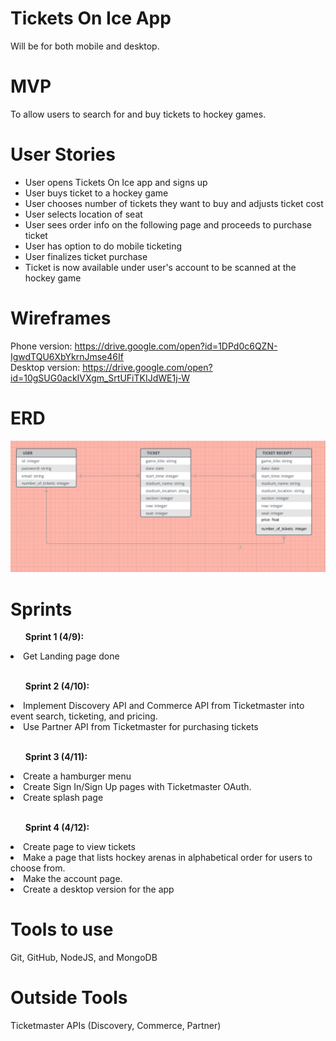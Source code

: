 # Tickets On Ice App
Will be for both mobile and desktop.

# MVP
To allow users to search for and buy tickets to hockey games.

# User Stories

<ul>
  <li>User opens Tickets On Ice app and signs up</li>
  <li>User buys ticket to a hockey game</li>
  <li>User chooses number of tickets they want to buy and adjusts ticket cost</li>
  <li>User selects location of seat</li>
  <li>User sees order info on the following page and proceeds to purchase ticket</li>
  <li>User has option to do mobile ticketing</li>
  <li>User finalizes ticket purchase</li>
  <li>Ticket is now available under user's account to be scanned at the hockey game</li>
</ul>

# Wireframes
Phone version: https://drive.google.com/open?id=1DPd0c6QZN-IgwdTQU6XbYkrnJmse46If
<br>Desktop version: https://drive.google.com/open?id=10gSUG0ackIVXgm_SrtUFiTKIJdWE1j-W

# ERD
![image of code, TicketsOnIceERD](TicketsOnIceERD.png)

# Sprints
<ul><b>Sprint 1 (4/9):</b></ul>
<li>Get Landing page done</li>
<br>

<ul><b>Sprint 2 (4/10):</b></ul>
<li>Implement Discovery API and Commerce API from Ticketmaster into event search, ticketing, and pricing.</li>
<li>Use Partner API from Ticketmaster for purchasing tickets</li>
<br>

<b><ul>Sprint 3 (4/11):</ul></b>
<li>Create a hamburger menu</li>
<li>Create Sign In/Sign Up pages with Ticketmaster OAuth.</li>
<li>Create splash page</li>
<br>

<b><ul>Sprint 4 (4/12):</ul></b>
<li>Create page to view tickets</li>
<li>Make a page that lists hockey arenas in alphabetical order for users to choose from.</li>
<li>Make the account page.</li>
<li>Create a desktop version for the app</li>

# Tools to use
Git, GitHub, NodeJS, and MongoDB

# Outside Tools
Ticketmaster APIs (Discovery, Commerce, Partner)
